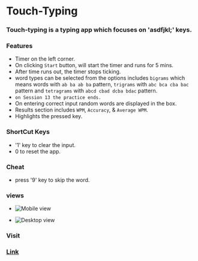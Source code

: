 # Touch-Typing

### Touch-typing is a typing app which focuses on 'asdfjkl;' keys.

### Features

- Timer on the left corner.
- On clicking `Start` button, will start the timer and runs for 5 mins.
- After time runs out, the timer stops ticking.
- word types can be selected from the options includes `bigrams` which means words with `ab ba ab ba` pattern, `trigrams` with `abc bca cba bac` pattern and `tetragrams` with `abcd cbad dcba bdac` pattern.
- `on Session 13 the practice ends.`
- On entering correct input random words are displayed in the box.
- Results section includes `WPM`, `Accuracy`, & `Average WPM`.
- Highlights the pressed key.

### ShortCut Keys
- '1' key to clear the input.
- 0 to reset the app.

### Cheat
- press '9' key to skip the word.

### views 

- ![Mobile view](https://res.cloudinary.com/dx8csuvrh/image/upload/v1704210995/touch-typing/Screenshot_373_w4xrl0.png)


- ![Desktop view](https://res.cloudinary.com/dx8csuvrh/image/upload/v1704210994/touch-typing/Screenshot_371_y0xauq.png)


### Visit

### [Link](https://touch-typing-git-main-shaan057s-projects.vercel.app/)